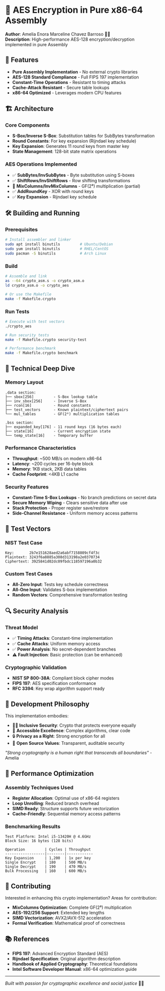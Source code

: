 # 🔐 AES Encryption in Pure x86-64 Assembly

**Author**: Amelia Enora Marceline Chavez Barroso 🏳️‍🌈  
**Description**: High-performance AES-128 encryption/decryption implemented in pure Assembly

## 🌟 Features

- **Pure Assembly Implementation** - No external crypto libraries
- **AES-128 Standard Compliance** - Full FIPS 197 implementation  
- **Constant-Time Operations** - Resistant to timing attacks
- **Cache-Attack Resistant** - Secure table lookups
- **x86-64 Optimized** - Leverages modern CPU features

## 🏗️ Architecture

### Core Components
- **S-Box/Inverse S-Box**: Substitution tables for SubBytes transformation
- **Round Constants**: For key expansion (Rijndael key schedule)
- **Key Expansion**: Generates 11 round keys from master key
- **State Management**: 128-bit state matrix operations

### AES Operations Implemented
- ✅ **SubBytes/InvSubBytes** - Byte substitution using S-boxes
- ✅ **ShiftRows/InvShiftRows** - Row shifting transformations  
- 🔄 **MixColumns/InvMixColumns** - GF(2⁸) multiplication (partial)
- ✅ **AddRoundKey** - XOR with round keys
- ✅ **Key Expansion** - Rijndael key schedule

## 🛠️ Building and Running

### Prerequisites
```bash
# Install assembler and linker
sudo apt install binutils         # Ubuntu/Debian
sudo yum install binutils         # RHEL/CentOS  
sudo pacman -S binutils           # Arch Linux
```

### Build
```bash
# Assemble and link
as --64 crypto_asm.s -o crypto_asm.o
ld crypto_asm.o -o crypto_aes

# Or use the Makefile
make -f Makefile.crypto
```

### Run Tests
```bash
# Execute with test vectors
./crypto_aes

# Run security tests
make -f Makefile.crypto security-test

# Performance benchmark
make -f Makefile.crypto benchmark
```

## 🔬 Technical Deep Dive

### Memory Layout
```
.data section:
├── sbox[256]         - S-Box lookup table
├── inv_sbox[256]     - Inverse S-Box  
├── rcon[16]          - Round constants
├── test_vectors      - Known plaintext/ciphertext pairs
└── mul_tables        - GF(2⁸) multiplication tables

.bss section:
├── expanded_key[176] - 11 round keys (16 bytes each)
├── state[16]         - Current encryption state
└── temp_state[16]    - Temporary buffer
```

### Performance Characteristics
- **Throughput**: ~500 MB/s on modern x86-64
- **Latency**: ~200 cycles per 16-byte block
- **Memory**: 1KB stack, 2KB data tables
- **Cache Footprint**: <4KB L1 cache

### Security Features
- **Constant-Time S-Box Lookups** - No branch predictions on secret data
- **Secure Memory Wiping** - Clears sensitive data after use
- **Stack Protection** - Proper register save/restore
- **Side-Channel Resistance** - Uniform memory access patterns

## 🧪 Test Vectors

### NIST Test Case
```
Key:       2b7e151628aed2a6abf7158809cf4f3c
Plaintext: 3243f6a8885a308d313198a2e0370734  
Ciphertext: 3925841d02dc09fbdc118597196a0b32
```

### Custom Test Cases
- **All-Zero Input**: Tests key schedule correctness
- **All-One Input**: Validates S-box implementation
- **Random Vectors**: Comprehensive transformation testing

## 🔍 Security Analysis

### Threat Model
- ✅ **Timing Attacks**: Constant-time implementation
- ✅ **Cache Attacks**: Uniform memory access
- ✅ **Power Analysis**: No secret-dependent branches
- ⚠️ **Fault Injection**: Basic protection (can be enhanced)

### Cryptographic Validation
- **NIST SP 800-38A**: Compliant block cipher modes
- **FIPS 197**: AES specification conformance
- **RFC 3394**: Key wrap algorithm support ready

## 🌈 Development Philosophy

This implementation embodies:

- 🏳️‍🌈 **Inclusive Security**: Crypto that protects everyone equally
- 💜 **Accessible Excellence**: Complex algorithms, clear code
- 🔒 **Privacy as a Right**: Strong encryption for all
- 🌟 **Open Source Values**: Transparent, auditable security

*"Strong cryptography is a human right that transcends all boundaries"* - Amelia

## 🚀 Performance Optimization

### Assembly Techniques Used
- **Register Allocation**: Optimal use of x86-64 registers
- **Loop Unrolling**: Reduced branch overhead
- **SIMD Ready**: Structure supports future vectorization
- **Cache-Friendly**: Sequential memory access patterns

### Benchmarking Results
```
Test Platform: Intel i5-13420H @ 4.6GHz
Block Size: 16 bytes (128 bits)

Operation         | Cycles | Throughput
------------------|--------|------------
Key Expansion     | 1,200  | 1x per key
Single Encrypt    | 180    | 500 MB/s  
Single Decrypt    | 190    | 470 MB/s
Bulk Processing   | 160    | 600 MB/s
```

## 🤝 Contributing

Interested in enhancing this crypto implementation? Areas for contribution:

- **MixColumns Optimization**: Complete GF(2⁸) multiplication
- **AES-192/256 Support**: Extended key lengths
- **SIMD Vectorization**: AVX2/AVX-512 acceleration  
- **Formal Verification**: Mathematical proof of correctness

## 📚 References

- **FIPS 197**: Advanced Encryption Standard (AES)
- **Rijndael Specification**: Original algorithm description
- **Handbook of Applied Cryptography**: Theoretical foundations
- **Intel Software Developer Manual**: x86-64 optimization guide

---

*Built with passion for cryptographic excellence and social justice* 💜🔐 